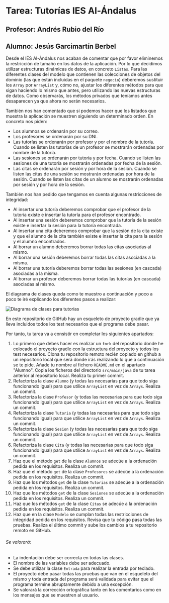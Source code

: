 # Tarea: Tutorías IES Al-Ándalus
## Profesor: Andrés Rubio del Río
## Alumno: Jesús Garcimartín Berbel

Desde el IES Al-Ándalus nos acaban de comentar que por favor eliminemos la restricción de tamaño en los datos de la aplicación. Por lo que decidimos utilizar estructuras dinámicas de datos, en concreto `Listas`. Para las diferentes clases del modelo que contienen las colecciones de objetos del dominio (las que están incluidas en el paquete `negocio`) deberemos sustituir los `Array` por `ArrayList` y, cómo no, ajustar los diferentes métodos para que sigan haciendo lo mismo que antes, pero utilizando las nuevas estructuras de datos. Como observarás, los métodos privados que teníamos antes desaparecen ya que ahora no serán necesarios.

También nos han comentado que si podemos hacer que los listados que muestra la aplicación se muestren siguiendo un determinado orden. En concreto nos piden:

- Los alumnos se ordenarán por su correo.
- Los profesores se ordenarán por su DNI.
- Las tutorías se ordenarán por profesor y por el nombre de la tutoría. Cuando se listen las tutorías de un profesor se mostrarán ordenadas por nombre de la tutoría.
- Las sesiones se ordenarán por tutoría y por fecha. Cuando se listen las sesiones de una tutoría se mostrarán ordenadas por fecha de la sesión.
- Las citas se ordenarán por sesión y por hora de la sesión. Cuando se listen las citas de una sesión se mostrarán ordenadas por hora de la sesión. Cuando se listen las citas de un alumno se mostrarán ordenadas por sesión y por hora de la sesión.

También nos han pedido que tengamos en cuenta algunas restricciones de integridad:

- Al insertar una tutoría deberemos comprobar que el profesor de la tutoría existe e insertar la tutoría para el profesor encontrado.
- Al insertar una sesión deberemos comprobar que la tutoría de la sesión existe e insertar la sesión para la tutoría encontrada.
- Al insertar una cita deberemos comprobar que la sesión de la cita existe y que el alumno de la cita también existe e insertar la cita para la sesión y el alumno encontrados.
- Al borrar un alumno deberemos borrar todas las citas asociadas al mismo.
- Al borrar una sesión deberemos borrar todas las citas asociadas a la misma.
- Al borrar una tutoría deberemos borrar todas las sesiones (en cascada) asociadas a la misma.
- Al borrar un profesor deberemos borrar todas las tutorías (en cascada) asociadas al mismo.

El diagrama de clases queda como te muestro a continuación y poco a poco te iré explicando los diferentes pasos a realizar:

![Diagrama de clases para tutorias](src/main/resources/Tutorias.png)

En este repositorio de GitHub hay un esqueleto de proyecto gradle que ya lleva incluidos todos los test necesarios que el programa debe pasar. 

Por tanto, tu tarea va a consistir en completar los siguientes apartados:

1. Lo primero que debes hacer es realizar un `fork` del repositorio donde he colocado el proyecto gradle con la estructura del proyecto y todos los test necesarios. Clona tu repositorio remoto recién copiado en github a un repositorio local que será donde irás realizando lo que a continuación se te pide. Añade tu nombre al fichero `README.md` en el apartado "Alumno". Copia los ficheros del directorio `src/main/java` de tu tarea anterior al repositorio local. Realiza tu primer commit.
2. Refactoriza la clase `Alumno` (y todas las necesarias para que todo siga funcionando igual) para que utilice `ArrayList` en vez de `Arrays`. Realiza un commit.
3. Refactoriza la clase `Profesor` (y todas las necesarias para que todo siga funcionando igual) para que utilice `ArrayList` en vez de `Arrays`. Realiza un commit.
4. Refactoriza la clase `Tutoria` (y todas las necesarias para que todo siga funcionando igual) para que utilice `ArrayList` en vez de `Arrays`. Realiza un commit.
5. Refactoriza la clase `Sesion` (y todas las necesarias para que todo siga funcionando igual) para que utilice `ArrayList` en vez de `Arrays`. Realiza un commit.
6. Refactoriza la clase `Cita` (y todas las necesarias para que todo siga funcionando igual) para que utilice `ArrayList` en vez de `Arrays`. Realiza un commit.
7. Haz que el método `get` de la clase `Alumnos`  se adecúe a la ordenación pedida en los requisitos. Realiza un commit.
8. Haz que el método `get` de la clase `Profesores` se adecúe a la ordenación pedida en los requisitos. Realiza un commit.
9. Haz que los métodos `get` de la clase `Tutorias` se adecúe a la ordenación pedida en los requisitos. Realiza un commit.
10. Haz que los métodos `get` de la clase `Sesiones` se adecúe a la ordenación pedida en los requisitos. Realiza un commit.
11. Haz que los métodos `get` de la clase `Citas` se adecúe a la ordenación pedida en los requisitos. Realiza un commit.
12. Haz que en la clase `Modelo` se cumplan todas las restricciones de integridad pedida en los requisitos. Revisa que tu código pasa todas las pruebas. Realiza el último commit y sube los cambios a tu repositorio remoto en GitHub.

###### Se valorará:
- La indentación debe ser correcta en todas las clases.
- El nombre de las variables debe ser adecuado.
- Se debe utilizar la clase `Entrada` para realizar la entrada por teclado.
- El proyecto debe pasar todas las pruebas que van en el esqueleto del mismo y toda entrada del programa será validada para evitar que el programa termine abruptamente debido a una excepción.
- Se valorará la corrección ortográfica tanto en los comentarios como en los mensajes que se muestren al usuario.
